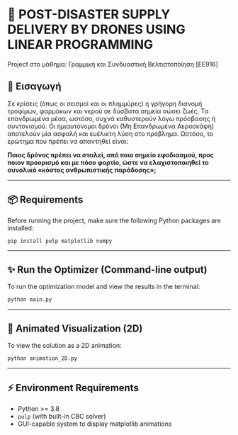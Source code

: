 # 🚁 POST-DISASTER SUPPLY DELIVERY BY DRONES USING LINEAR PROGRAMMING

Project στο μάθημα: Γραμμική και Συνδυαστική Βελτιστοποίηση [EE916]

## 🧭 Εισαγωγή

Σε κρίσεις (όπως οι σεισμοί και οι πλημμύρες) η γρήγορη διανομή τροφίμων, φαρμάκων και νερού σε δύσβατα σημεία σώσει ζωές. Τα επανδρωμένα μέσα, ωστόσο, συχνά καθυστερούν λόγω πρόσβασης ή συντονισμού. Οι ημιαυτόνομοι δρόνοι (Μη Επανδρωμένα Αεροσκάφη) αποτελούν μία ασφαλή και ευέλικτη λύση στο πρόβλημα. Ωστόσο, το ερώτημα που πρέπει να απαντηθεί είναι:

**Ποιος δρόνος πρέπει να σταλεί, από ποιο σημείο εφοδιασμού, προς ποιον προορισμό και με πόσο φορτίο, ώστε να ελαχιστοποιηθεί το συνολικό «κόστος ανθρωπιστικής παράδοσης»;**

---

## 📦 Requirements

Before running the project, make sure the following Python packages are installed:

```bash
pip install pulp matplotlib numpy
```

---

## ✨ Run the Optimizer (Command-line output)

To run the optimization model and view the results in the terminal:

```bash
python main.py
```

---

## 🎨 Animated Visualization (2D)

To view the solution as a 2D animation:

```bash
python animation_2D.py
```

---

## ⚡ Environment Requirements

- Python >= 3.8
- `pulp` (with built-in CBC solver)
- GUI-capable system to display matplotlib animations
